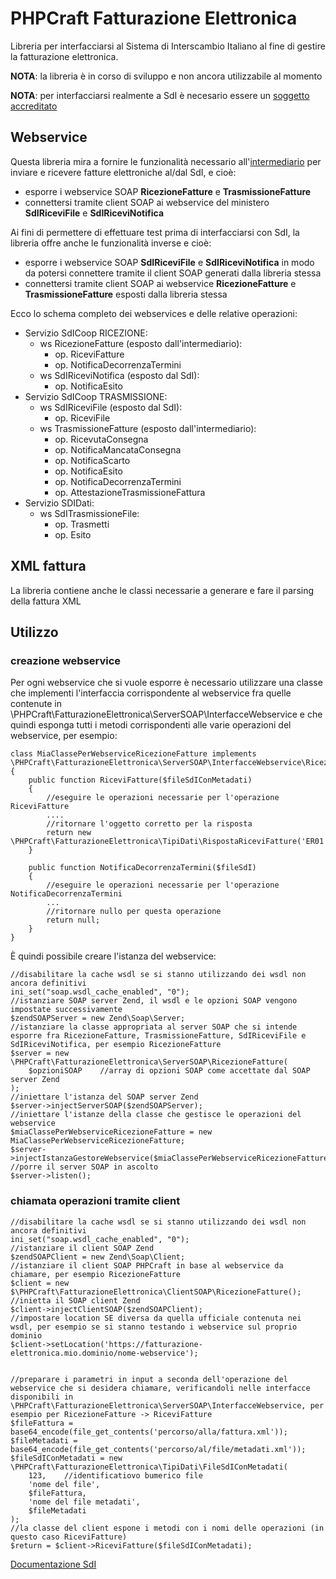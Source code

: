 # PHPCraft Fatturazione Elettronica #

Libreria per interfacciarsi al Sistema di Interscambio Italiano al fine di gestire la fatturazione elettronica.

__NOTA__: la libreria è in corso di sviluppo e non ancora utilizzabile al momento

__NOTA__: per interfacciarsi realmente a SdI è necesario essere un [soggetto accreditato](https://sdi.fatturapa.gov.it/SdI2FatturaPAWeb/AccediAlServizioAction.do?pagina=accreditamento_canale)

## Webservice ##

Questa libreria mira a fornire le funzionalità necessario all'[intermediario](https://www.fatturapa.gov.it/export/fatturazione/it/c-3.htm) per inviare e ricevere fatture elettroniche al/dal SdI, e cioè:

* esporre i webservice SOAP __RicezioneFatture__ e __TrasmissioneFatture__
* connettersi tramite client SOAP ai webservice del ministero __SdIRiceviFile__ e __SdIRiceviNotifica__

Ai fini di permettere di effettuare test prima di interfacciarsi con SdI, la libreria offre anche le funzionalità inverse e cioè:

* esporre i webservice SOAP __SdIRiceviFile__ e __SdIRiceviNotifica__ in modo da potersi connettere tramite il client SOAP generati dalla libreria stessa
* connettersi tramite client SOAP ai webservice __RicezioneFatture__ e __TrasmissioneFatture__ esposti dalla libreria stessa

Ecco lo schema completo dei webservices e delle relative operazioni:

* Servizio SdICoop RICEZIONE:
    * ws RicezioneFatture (esposto dall'intermediario):
        * op. RiceviFatture
        * op. NotificaDecorrenzaTermini
    * ws SdIRiceviNotifica (esposto dal SdI):
        * op. NotificaEsito
* Servizio SdICoop TRASMISSIONE:
    * ws SdIRiceviFile (esposto dal SdI):
        * op. RiceviFile
    * ws TrasmissioneFatture (esposto dall'intermediario):
        * op. RicevutaConsegna
        * op. NotificaMancataConsegna
        * op. NotificaScarto
        * op. NotificaEsito
        * op. NotificaDecorrenzaTermini
        * op. AttestazioneTrasmissioneFattura
* Servizio SDIDati:
    * ws SdITrasmissioneFile:
        * op. Trasmetti
        * op. Esito


## XML fattura ##

La libreria contiene anche le classi necessarie a generare e fare il parsing della fattura XML

## Utilizzo ##

### creazione webservice ###

Per ogni webservice che si vuole esporre è necessario utilizzare una classe che implementi l'interfaccia corrispondente al webservice fra quelle contenute in \PHPCraft\FatturazioneElettronica\ServerSOAP\InterfacceWebservice e che quindi esponga tutti i metodi corrispondenti alle varie operazioni del webservice, per esempio:

    class MiaClassePerWebserviceRicezioneFatture implements \PHPCraft\FatturazioneElettronica\ServerSOAP\InterfacceWebservice\RicezioneFatture
    {
        public function RiceviFatture($fileSdIConMetadati)
        {
            //eseguire le operazioni necessarie per l'operazione RiceviFatture
            ....
            //ritornare l'oggetto corretto per la risposta
            return new \PHPCraft\FatturazioneElettronica\TipiDati\RispostaRiceviFatture('ER01');
        }

        public function NotificaDecorrenzaTermini($fileSdI)
        {
            //eseguire le operazioni necessarie per l'operazione NotificaDecorrenzaTermini
            ...
            //ritornare nullo per questa operazione
            return null;
        }
    }

È quindi possibile creare l'istanza del webservice:

    //disabilitare la cache wsdl se si stanno utilizzando dei wsdl non ancora definitivi
    ini_set("soap.wsdl_cache_enabled", "0");
    //istanziare SOAP server Zend, il wsdl e le opzioni SOAP vengono impostate successivamente
    $zendSOAPServer = new Zend\Soap\Server;
    //istanziare la classe appropriata al server SOAP che si intende esporre fra RicezioneFatture, TrasmissioneFatture, SdIRiceviFile e SdIRiceviNotifica, per esempio RicezioneFatture
    $server = new \PHPCraft\FatturazioneElettronica\ServerSOAP\RicezioneFatture(
        $opzioniSOAP    //array di opzioni SOAP come accettate dal SOAP server Zend
    );
    //iniettare l'istanza del SOAP server Zend
    $server->injectServerSOAP($zendSOAPServer);
    //iniettare l'istanze della classe che gestisce le operazioni del webservice
    $miaClassePerWebserviceRicezioneFatture = new MiaClassePerWebserviceRicezioneFatture;
    $server->injectIstanzaGestoreWebservice($miaClassePerWebserviceRicezioneFatture);
    //porre il server SOAP in ascolto
    $server->listen();

### chiamata operazioni tramite client ###

    //disabilitare la cache wsdl se si stanno utilizzando dei wsdl non ancora definitivi
    ini_set("soap.wsdl_cache_enabled", "0");
    //istanziare il client SOAP Zend
    $zendSOAPClient = new Zend\Soap\Client;
    //istanziare il client SOAP PHPCraft in base al webservice da chiamare, per esempio RicezioneFatture
    $client = new $\PHPCraft\FatturazioneElettronica\ClientSOAP\RicezioneFatture();
    //inietta il SOAP client Zend
    $client->injectClientSOAP($zendSOAPClient);
    //impostare location SE diversa da quella ufficiale contenuta nei wsdl, per esempio se si stanno testando i webservice sul proprio dominio
    $client->setLocation('https://fatturazione-elettronica.mio.dominio/nome-webservice');


    //preparare i parametri in input a seconda dell'operazione del webservice che si desidera chiamare, verificandoli nelle interfacce disponibili in \PHPCraft\FatturazioneElettronica\ServerSOAP\InterfacceWebservice, per esempio per RicezioneFatture -> RiceviFatture
    $fileFattura = base64_encode(file_get_contents('percorso/alla/fattura.xml'));
    $fileMetadati = base64_encode(file_get_contents('percorso/al/file/metadati.xml'));
    $fileSdIConMetadati = new \PHPCraft\FatturazioneElettronica\TipiDati\FileSdIConMetadati(
        123,    //identificatiovo bumerico file
        'nome del file',
        $fileFattura,
        'nome del file metadati',
        $fileMetadati
    );
    //la classe del client espone i metodi con i nomi delle operazioni (in questo caso RiceviFatture)
    $return = $client->RiceviFatture($fileSdIConMetadati);

[Documentazione SdI](https://www.fatturapa.gov.it/export/fatturazione/it/normativa/f-3.htm)
